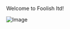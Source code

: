 Welcome to Foolish ltd!

![Image](https://github.com/user-attachments/assets/0900d87d-166d-4dbb-a668-2e705b2b142c)

